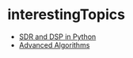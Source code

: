 # interestingTopics

- [SDR and DSP in Python](https://pysdr.org/index.html)
- [Advanced Algorithms](https://people.seas.harvard.edu/~cs224/fall14/lec.html)